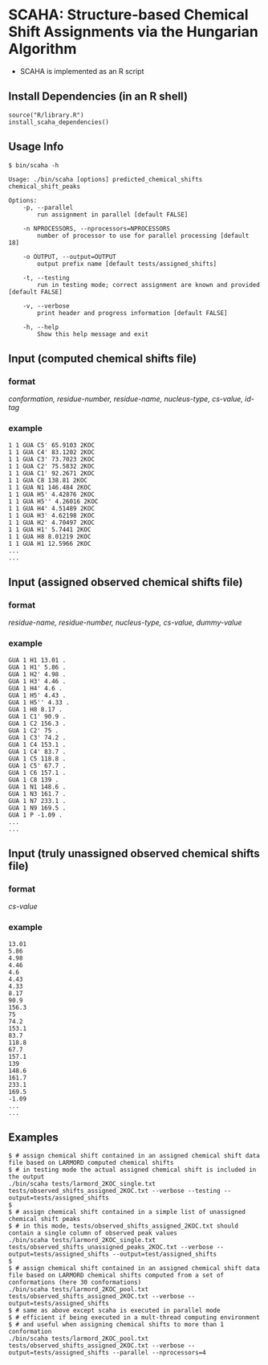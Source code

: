 # SCAHA: Structure-based Chemical Shift Assignments via the Hungarian Algorithm
  
- SCAHA is implemented as an R script

## Install Dependencies (in an R shell)
```shell
source("R/library.R")
install_scaha_dependencies()
```

## Usage Info
```shell
$ bin/scaha -h

Usage: ./bin/scaha [options] predicted_chemical_shifts chemical_shift_peaks

Options:
	-p, --parallel
		run assignment in parallel [default FALSE]

	-n NPROCESSORS, --nprocessors=NPROCESSORS
		number of processor to use for parallel processing [default 18]

	-o OUTPUT, --output=OUTPUT
		output prefix name [default tests/assigned_shifts]

	-t, --testing
		run in testing mode; correct assignment are known and provided [default FALSE]

	-v, --verbose
		print header and progress information [default FALSE]

	-h, --help
		Show this help message and exit
```

## Input (computed chemical shifts file)
### format
_conformation, residue-number, residue-name, nucleus-type, cs-value, id-tag_
### example
```shell
1 1 GUA C5' 65.9103 2KOC
1 1 GUA C4' 83.1202 2KOC
1 1 GUA C3' 73.7023 2KOC
1 1 GUA C2' 75.5832 2KOC
1 1 GUA C1' 92.2671 2KOC
1 1 GUA C8 138.81 2KOC
1 1 GUA N1 146.484 2KOC
1 1 GUA H5' 4.42876 2KOC
1 1 GUA H5'' 4.26016 2KOC
1 1 GUA H4' 4.51489 2KOC
1 1 GUA H3' 4.62198 2KOC
1 1 GUA H2' 4.70497 2KOC
1 1 GUA H1' 5.7441 2KOC
1 1 GUA H8 8.01219 2KOC
1 1 GUA H1 12.5966 2KOC
...
...
```

## Input (assigned observed chemical shifts file)
### format
_residue-name, residue-number, nucleus-type, cs-value, dummy-value_
### example
```shell
GUA 1 H1 13.01 .
GUA 1 H1' 5.86 .
GUA 1 H2' 4.98 .
GUA 1 H3' 4.46 .
GUA 1 H4' 4.6 .
GUA 1 H5' 4.43 .
GUA 1 H5'' 4.33 .
GUA 1 H8 8.17 .
GUA 1 C1' 90.9 .
GUA 1 C2 156.3 .
GUA 1 C2' 75 .
GUA 1 C3' 74.2 .
GUA 1 C4 153.1 .
GUA 1 C4' 83.7 .
GUA 1 C5 118.8 .
GUA 1 C5' 67.7 .
GUA 1 C6 157.1 .
GUA 1 C8 139 .
GUA 1 N1 148.6 .
GUA 1 N3 161.7 .
GUA 1 N7 233.1 .
GUA 1 N9 169.5 .
GUA 1 P -1.09 .
...
...
```

## Input (truly unassigned observed chemical shifts file)
### format
_cs-value_
### example
```shell
13.01
5.86
4.98
4.46
4.6
4.43
4.33
8.17
90.9
156.3
75
74.2
153.1
83.7
118.8
67.7
157.1
139
148.6
161.7
233.1
169.5
-1.09
...
...
```

## Examples
```shell
$ # assign chemical shift contained in an assigned chemical shift data file based on LARMORD computed chemical shifts 
$ # in testing mode the actual assigned chemical shift is included in the output
./bin/scaha tests/larmord_2KOC_single.txt tests/observed_shifts_assigned_2KOC.txt --verbose --testing --output=tests/assigned_shifts
$
$ # assign chemical shift contained in a simple list of unassigned chemical shift peaks
$ # in this mode, tests/observed_shifts_assigned_2KOC.txt should contain a single column of observed peak values
./bin/scaha tests/larmord_2KOC_single.txt tests/observed_shifts_unassigned_peaks_2KOC.txt --verbose --output=tests/assigned_shifts --output=test/assigned_shifts
$
$ # assign chemical shift contained in an assigned chemical shift data file based on LARMORD chemical shifts computed from a set of conformations (here 30 conformations)
./bin/scaha tests/larmord_2KOC_pool.txt tests/observed_shifts_assigned_2KOC.txt --verbose --output=tests/assigned_shifts
$ # same as above except scaha is executed in parallel mode
$ # efficient if being executed in a mult-thread computing environment
$ # and useful when assigning chemical shifts to more than 1 conformation 
./bin/scaha tests/larmord_2KOC_pool.txt tests/observed_shifts_assigned_2KOC.txt --verbose --output=tests/assigned_shifts --parallel --nprocessors=4
```


